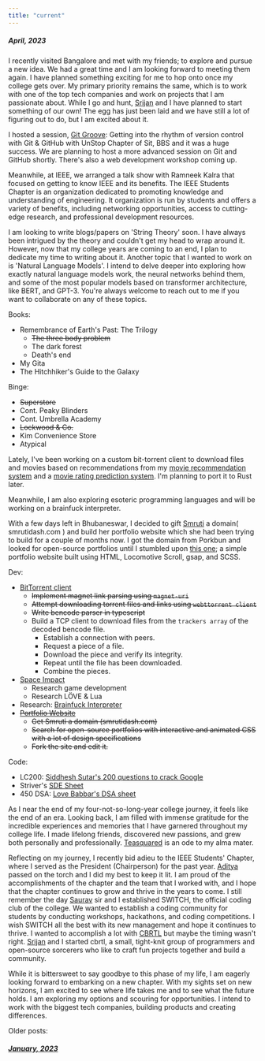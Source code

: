 ```yaml
---
title: "current"
---
```


##### April, 2023

I recently visited Bangalore and met with my friends; to explore and pursue a new idea. We had a great time and I am looking forward to meeting them again. I have planned something exciting for me to hop onto once my college gets over. My primary priority remains the same, which is to work with one of the top tech companies and work on projects that I am passionate about. While I go and hunt, [Srijan](https://injuly.in) and I have planned to start something of our own! The egg has just been laid and we have still a lot of figuring out to do, but I am excited about it.

I hosted a session, [Git Groove](https://www.linkedin.com/posts/anubhabpatnaik0530_git-groove-getting-into-the-rhythm-of-version-activity-7050527332519862272-jniz?utm_source=share&utm_medium=member_desktop): Getting into the rhythm of version control with Git & GitHub with UnStop Chapter of Sit, BBS and it was a huge success. We are planning to host a more advanced session on Git and GitHub shortly. There's also a web development workshop coming up.

Meanwhile, at IEEE, we arranged a talk show with Ramneek Kalra that focused on getting to know IEEE and its benefits. The IEEE Students Chapter is an organization dedicated to promoting knowledge and understanding of engineering. It organization is run by students and offers a variety of benefits, including networking opportunities, access to cutting-edge research, and professional development resources.

I am looking to write blogs/papers on 'String Theory' soon. I have always been intrigued by the theory and couldn't get my head to wrap around it. However, now that my college years are coming to an end, I plan to dedicate my time to writing about it. Another topic that I wanted to work on is 'Natural Language Models'. I intend to delve deeper into exploring how exactly natural language models work, the neural networks behind them, and some of the most popular models based on transformer architecture, like BERT, and GPT-3. You're always welcome to reach out to me if you want to collaborate on any of these topics.

Books:

- Remembrance of Earth's Past: The Trilogy
  - ~~The three body problem~~
  - The dark forest
  - Death's end
- My Gita
- The Hitchhiker's Guide to the Galaxy

Binge:

- ~~Superstore~~
- Cont. Peaky Blinders
- Cont. Umbrella Academy
- ~~Lockwood & Co.~~
- Kim Convenience Store
- Atypical

Lately, I've been working on a custom bit-torrent client to download files and movies based on recommendations from my [movie recommendation system](https://github.com/fuzzymfx/Movie-recommendation) and a [movie rating prediction system](https://github.com/fuzzymfx/Movie-rating-prediction). I'm planning to port it to Rust later.

Meanwhile, I am also exploring esoteric programming languages and will be working on a brainfuck interpreter.

With a few days left in Bhubaneswar, I decided to gift [Smruti](https://smrutidash.com) a domain( smrutidash.com ) and build her portfolio website which she had been trying to build for a couple of months now. I got the domain from Porkbun and looked for open-source portfolios until I stumbled upon [this one](https://seyi.dev/); a simple portfolio website built using HTML, Locomotive Scroll, gsap, and SCSS.

Dev:

- [BitTorrent client]( https://github.com/fuzzymfx/bee)
  - ~~Implement magnet link parsing using `magnet-uri`~~
  - ~~Attempt downloading torrent files and links using `webttorrent client`~~
  - ~~Write bencode parser in typescript~~
  - Build a TCP client to download files from the `trackers array` of the decoded bencode file.
    - Establish a connection with peers.
    - Request a piece of a file.
    - Download the piece and verify its integrity.
    - Repeat until the file has been downloaded.
    - Combine the pieces.
- [Space Impact](https://en.wikipedia.org/wiki/Space_Impact)
  - Research game development
  - Research LÖVE & Lua
- Research: [Brainfuck Interpreter](https://en.wikipedia.org/wiki/Brainfuck)
- ~~[Portfolio Website](https://smrutidash.com)~~
  - ~~Get Smruti a domain (smrutidash.com)~~
  - ~~Search for open-source portfolios with interactive and animated CSS with a lot of design specifications~~
  - ~~Fork the site and edit it.~~

Code:

- LC200: [Siddhesh Sutar's 200 questions to crack Google](https://medium.com/@siddhism/how-i-prepared-for-google-0-leetcode-questions-to-200-questions-e37690ebce85)
- Striver's [SDE Sheet](https://takeuforward.org/interviews/strivers-sde-sheet-top-coding-interview-problems/)
- 450 DSA: [Love Babbar's DSA sheet](https://www.geeksforgeeks.org/dsa-sheet-by-love-babbar/)

As I near the end of my four-not-so-long-year college journey, it feels like the end of an era. Looking back, I am filled with immense gratitude for the incredible experiences and memories that I have garnered throughout my college life. I made lifelong friends, discovered new passions, and grew both personally and professionally. [Teasquared](/blog/teasquared.html) is an ode to my alma mater.

Reflecting on my journey, I recently bid adieu to the IEEE Students' Chapter, where I served as the President (Chairperson) for the past year. [Aditya](https://www.linkedin.com/in/aditya-viswabhusan/) passed on the torch and I did my best to keep it lit. I am proud of the accomplishments of the chapter and the team that I worked with, and I hope that the chapter continues to grow and thrive in the years to come. I still remember the day [Saurav](https://www.linkedin.com/in/saurav-jha-4a01341b1/) sir and I established SWITCH, the official coding club of the college. We wanted to establish a coding community for students by conducting workshops, hackathons, and coding competitions. I wish SWITCH all the best with its new management and hope it continues to thrive. I wanted to accomplish a lot with [CBRTL](https://cbrtl.github.io/) but maybe the timing wasn't right. [Srijan](https://injuly.in) and I started cbrtl, a small, tight-knit group of programmers and open-source sorcerers who like to craft fun projects together and build a community.

While it is bittersweet to say goodbye to this phase of my life, I am eagerly looking forward to embarking on a new chapter. With my sights set on new horizons, I am excited to see where life takes me and to see what the future holds. I am exploring my options and scouring for opportunities. I intend to work with the biggest tech companies, building products and creating differences.

Older posts:

##### [January, 2023](/blog/january23.html)
